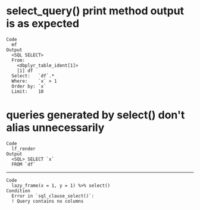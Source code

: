 # select_query() print method output is as expected

    Code
      mf
    Output
      <SQL SELECT>
      From:
        <dbplyr_table_ident[1]>
        [1] df
      Select:   `df`.*
      Where:    `x` > 1
      Order by: `x`
      Limit:    10

# queries generated by select() don't alias unnecessarily

    Code
      lf_render
    Output
      <SQL> SELECT `x`
      FROM `df`

---

    Code
      lazy_frame(x = 1, y = 1) %>% select()
    Condition
      Error in `sql_clause_select()`:
      ! Query contains no columns


